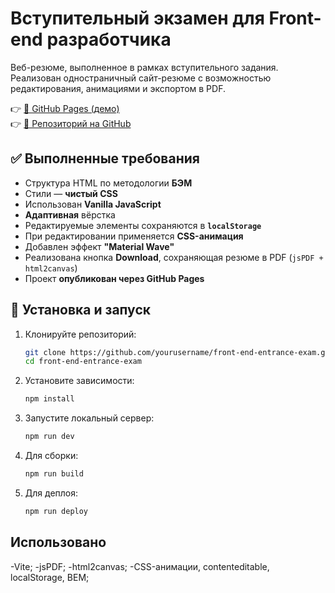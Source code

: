 # Вступительный экзамен для Front-end разработчика

Веб-резюме, выполненное в рамках вступительного задания. Реализован одностраничный сайт-резюме с возможностью редактирования, анимациями и экспортом в PDF.

👉 [🔗 GitHub Pages (демо)](https://artemsoko1ov.github.io/front-end-entrance-exam/)  
👉 [📁 Репозиторий на GitHub](https://github.com/artemSoko1ov/front-end-entrance-exam)

## ✅ Выполненные требования

- Структура HTML по методологии **БЭМ**
- Стили — **чистый CSS**
- Использован **Vanilla JavaScript**
- **Адаптивная** вёрстка
- Редактируемые элементы сохраняются в **`localStorage`**
- При редактировании применяется **CSS-анимация**
- Добавлен эффект **"Material Wave"**
- Реализована кнопка **Download**, сохраняющая резюме в PDF (`jsPDF + html2canvas`)
- Проект **опубликован через GitHub Pages**

## 🚀 Установка и запуск

1. Клонируйте репозиторий:
   ```bash
   git clone https://github.com/yourusername/front-end-entrance-exam.git
   cd front-end-entrance-exam
   ```
2. Установите зависимости:
   ```bash
   npm install
   ```
3. Запустите локальный сервер:
   ```bash
   npm run dev
   ```
4. Для сборки:
   ```bash
   npm run build
   ```
5. Для деплоя:
   ```bash
   npm run deploy
   ```

## Использовано

-Vite;
-jsPDF;
-html2canvas;
-CSS-анимации, contenteditable, localStorage, BEM;
